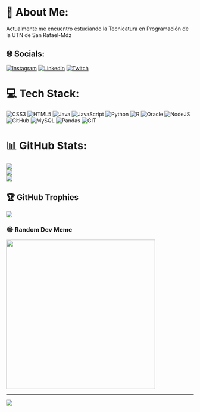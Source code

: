# 💫 About Me:
Actualmente me encuentro estudiando la Tecnicatura en Programación de la UTN de San Rafael-Mdz


## 🌐 Socials:
[![Instagram](https://img.shields.io/badge/Instagram-%23E4405F.svg?logo=Instagram&logoColor=white)](https://instagram.com/gnome_handle) [![LinkedIn](https://img.shields.io/badge/LinkedIn-%230077B5.svg?logo=linkedin&logoColor=white)](https://linkedin.com/in/linkedin.com/in/nicolas-gutierrez-18780b293) [![Twitch](https://img.shields.io/badge/Twitch-%239146FF.svg?logo=Twitch&logoColor=white)](https://twitch.tv/Gnomolml) 

# 💻 Tech Stack:
![CSS3](https://img.shields.io/badge/css3-%231572B6.svg?style=for-the-badge&logo=css3&logoColor=white) ![HTML5](https://img.shields.io/badge/html5-%23E34F26.svg?style=for-the-badge&logo=html5&logoColor=white) ![Java](https://img.shields.io/badge/java-%23ED8B00.svg?style=for-the-badge&logo=java&logoColor=white) ![JavaScript](https://img.shields.io/badge/javascript-%23323330.svg?style=for-the-badge&logo=javascript&logoColor=%23F7DF1E) ![Python](https://img.shields.io/badge/python-3670A0?style=for-the-badge&logo=python&logoColor=ffdd54) ![R](https://img.shields.io/badge/r-%23276DC3.svg?style=for-the-badge&logo=r&logoColor=white) ![Oracle](https://img.shields.io/badge/Oracle-F80000?style=for-the-badge&logo=oracle&logoColor=white) ![NodeJS](https://img.shields.io/badge/node.js-6DA55F?style=for-the-badge&logo=node.js&logoColor=white) ![GitHub](https://img.shields.io/badge/GitHub-%23121011.svg?style=for-the-badge&logo=github&logoColor=white) ![MySQL](https://img.shields.io/badge/mysql-%2300f.svg?style=for-the-badge&logo=mysql&logoColor=white) ![Pandas](https://img.shields.io/badge/pandas-%23150458.svg?style=for-the-badge&logo=pandas&logoColor=white) ![GIT](https://img.shields.io/badge/Git-fc6d26?style=for-the-badge&logo=git&logoColor=white)
# 📊 GitHub Stats:
![](https://github-readme-stats.vercel.app/api?username=Nicoez97&theme=dark&hide_border=false&include_all_commits=false&count_private=false)<br/>
![](https://github-readme-streak-stats.herokuapp.com/?user=Nicoez97&theme=dark&hide_border=false)<br/>
![](https://github-readme-stats.vercel.app/api/top-langs/?username=Nicoez97&theme=dark&hide_border=false&include_all_commits=false&count_private=false&layout=compact)

## 🏆 GitHub Trophies
![](https://github-profile-trophy.vercel.app/?username=Nicoez97&theme=radical&no-frame=false&no-bg=true&margin-w=4)

### 😂 Random Dev Meme
<img src='https://randommeme-five.vercel.app/' style="height: 400px;"/>

---
[![](https://visitcount.itsvg.in/api?id=Nicoez97&icon=0&color=0)](https://visitcount.itsvg.in)

<!-- Proudly created with GPRM ( https://gprm.itsvg.in ) -->
